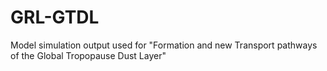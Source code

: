 # GRL-GTDL
Model simulation output used for "Formation and new Transport pathways of the Global Tropopause Dust Layer"
